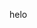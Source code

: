 helo

<!---
flandonald/flandonald is a ✨ special ✨ repository because its `README.md` (this file) appears on your GitHub profile.
You can click the Preview link to take a look at your changes.
--->
